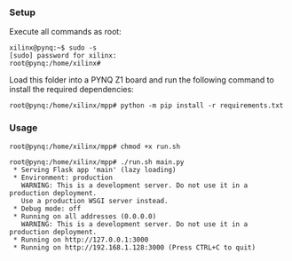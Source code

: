 ### Setup

Execute all commands as root:

```console
xilinx@pynq:~$ sudo -s
[sudo] password for xilinx:
root@pynq:/home/xilinx#
```

Load this folder into a PYNQ Z1 board and run the following command to install the required dependencies:

```console
root@pynq:/home/xilinx/mpp# python -m pip install -r requirements.txt
```

### Usage

```console
root@pynq:/home/xilinx/mpp# chmod +x run.sh

root@pynq:/home/xilinx/mpp# ./run.sh main.py
 * Serving Flask app 'main' (lazy loading)
 * Environment: production
   WARNING: This is a development server. Do not use it in a production deployment.
   Use a production WSGI server instead.
 * Debug mode: off
 * Running on all addresses (0.0.0.0)
   WARNING: This is a development server. Do not use it in a production deployment.
 * Running on http://127.0.0.1:3000
 * Running on http://192.168.1.128:3000 (Press CTRL+C to quit)
```